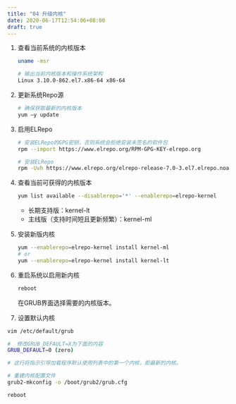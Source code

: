 ```yaml
---
title: "04 升级内核"
date: 2020-06-17T12:54:06+08:00
draft: true
---
```


1. 查看当前系统的内核版本

    ```bash
    uname -msr

    # 输出当前内核版本和操作系统架构
    Linux 3.10.0-862.el7.x86-64 x86-64
    ```

2. 更新系统Repo源

    ```bash
    # 确保获取最新的内核版本
    yum –y update
    ```

3. 启用ELRepo

    ```bash
    # 安装ELRepo的GPG密钥，否则系统会拒绝安装未签名的软件包
    rpm --import https://www.elrepo.org/RPM-GPG-KEY-elrepo.org

    # 安装ELRepo
    rpm -Uvh https://www.elrepo.org/elrepo-release-7.0-3.el7.elrepo.noarch.rpm
    ```

4. 查看当前可获得的内核版本

    ```bash
    yum list available --disablerepo='*' --enablerepo=elrepo-kernel
    ```

    - 长期支持版：kernel-lt
    - 主线版（支持时间短且更新频繁）：kernel-ml

5. 安装新版内核

    ```bash
    yum --enablerepo=elrepo-kernel install kernel-ml
    # or
    yum --enablerepo=elrepo-kernel install kernel-lt
    ```

6. 重启系统以启用新内核

    ```bash
    reboot
    ```

    在GRUB界面选择需要的内核版本。

7. 设置默认内核

```bash
vim /etc/default/grub

#  修改GRUB_DEFAULT=X为下面的内容
GRUB_DEFAULT=0 (zero)

# 这行将指示引导加载程序默认使用列表中的第一个内核，即最新的内核。

# 重建内核配置文件
grub2-mkconfig -o /boot/grub2/grub.cfg

reboot
```
